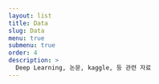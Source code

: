 ```yaml
---
layout: list
title: Data
slug: Data
menu: true
submenu: true
order: 4
description: >
  Deep Learning, 논문, kaggle, 등 관련 자료
---
```

